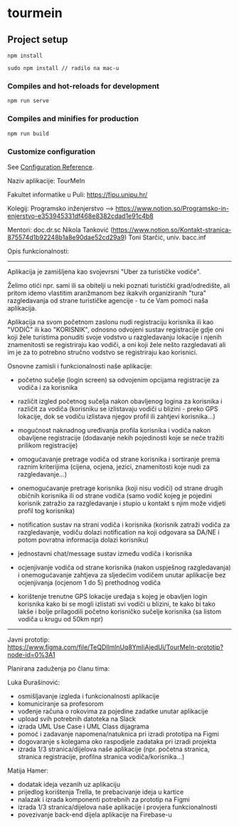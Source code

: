 # tourmein

## Project setup

```
npm install

sudo npm install // radilo na mac-u
```

### Compiles and hot-reloads for development

```
npm run serve
```

### Compiles and minifies for production

```
npm run build
```

### Customize configuration

See [Configuration Reference](https://cli.vuejs.org/config/).

Naziv aplikacije:
TourMeIn

Fakultet informatike u Puli:
https://fipu.unipu.hr/

Kolegij:
Programsko inženjerstvo --> https://www.notion.so/Programsko-in-enjerstvo-e353945331df468e8382cdad1e91c4b8

Mentori:
doc.dr.sc Nikola Tanković (https://www.notion.so/Kontakt-stranica-875574d1b92248b1a8e90dae52cd29a9)
Toni Starčić, univ. bacc.inf

Opis funkcionalnosti:

*************************************************************************************
Aplikacija je zamišljena kao svojevrsni "Uber za turističke vodiče".

Želimo otići npr. sami ili sa obitelji u neki poznati turistički grad/odredište, ali pritom idemo vlastitim aranžmanom bez ikakvih organiziranih "tura" razgledavanja od strane turističke agencije - tu će Vam pomoći naša aplikacija.

Aplikacija na svom početnom zaslonu nudi registraciju korisnika ili kao "VODIČ" ili kao "KORISNIK", odnosno odvojeni sustav registracije gdje oni koji žele turistima ponuditi svoje vodstvo u razgledavanju lokacije i njenih znamenitosti se registriraju kao vodiči, a oni koji žele nešto razgledavati ali im je za to potrebno stručno vodstvo se registriraju kao korisnici.

Osnovne zamisli i funkcionalnosti naše aplikacije:

- početno sučelje (login screen) sa odvojenim opcijama registracije za vodiča i za korisnika

- različit izgled početnog sučelja nakon obavljenog logina za korisnika i različit za vodiča (korisniku se izlistavaju vodiči u blizini - preko GPS lokacije, dok se vodiču izlistava njegov profil ili zahtjevi korisnika...)

- mogućnost naknadnog uređivanja profila korisnika i vodiča nakon obavljene registracije (dodavanje nekih pojedinosti koje se neće tražiti prilikom registracije)

- omogućavanje pretrage vodiča od strane korisnika i sortiranje prema raznim kriterijima (cijena, ocjena, jezici, znamenitosti koje nudi za razgledavanje...)

- onemogućavanje pretrage korisnika (koji nisu vodiči) od strane drugih običnih korisnika ili od strane vodiča (samo vodič kojeg je pojedini korisnik zatražio za razgledavanje i stupio u kontakt s njim može vidjeti profil tog korisnika)

- notification sustav na strani vodiča i korisnika (korisnik zatraži vodiča za razgledavanje, vodiču dolazi notification na koji odgovara sa DA/NE i potom povratna informacija dolazi korisniku)

- jednostavni chat/message sustav između vodiča i korisnika

- ocjenjivanje vodiča od strane korisnika (nakon uspješnog razgledavanja) i onemogućavanje zahtjeva za sljedećim vodičem unutar aplikacije bez ocjenjivanja (ocjenom 1 do 5) prethodnog vodiča

- korištenje trenutne GPS lokacije uređaja s kojeg je obavljen login korisnika kako bi se mogli izlistati svi vodiči u blizini, te kako bi tako lakše i bolje prilagodili početno korisničko sučelje korisnika (sa listom vodiča u krugu od 50km npr) 
*************************************************************************************

Javni prototip: 
https://www.figma.com/file/TeQDllmlnUq8YmIiAjedUi/TourMeIn-prototip?node-id=0%3A1

Planirana zaduženja po članu tima: 

Luka Đurašinović:
- osmišljavanje izgleda i funkcionalnosti aplikacije
- komuniciranje sa profesorom
- vođenje računa o rokovima za pojedine zadatke unutar aplikacije
- upload svih potrebnih datoteka na Slack
- izrada UML Use Case i UML Class dijagrama
- pomoć i zadavanje napomena/natuknica pri izradi prototipa na Figmi
- dogovaranje s kolegama oko raspodjele zadataka pri izradi projekta
- izrada 1/3 stranica/dijelova naše aplikacije (npr. početna stranica, stranica registracije, profilna stranica vodiča/korisnika...)  
  
Matija Hamer:  
- dodatak ideja vezanih uz aplikaciju  
- prijedlog korištenja Trella, te prebacivanje ideja u kartice  
- nalazak i izrada komponenti potrebnih za prototip na Figmi  
- izrada 1/3 stranica/dijelova naše aplikacije i provjera funkcionalnosti  
- povezivanje back-end dijela aplikacije na Firebase-u  
